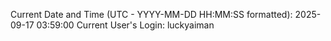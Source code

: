 Current Date and Time (UTC - YYYY-MM-DD HH:MM:SS formatted): 2025-09-17 03:59:00
Current User's Login: luckyaiman
